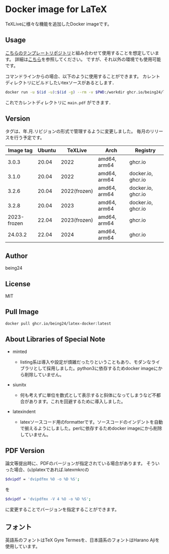 # Docker image for LaTeX
TeXLiveに様々な機能を追加したDocker imageです。

## Usage

[こちらのテンプレートリポジトリ](https://github.com/being24/latex-template-ja)と組み合わせて使用することを想定しています。
詳細は[こちら](https://zenn.dev/being/articles/how-to-use-my-latex)を参照してください。
ですが、それ以外の環境でも使用可能です。

コマンドラインからの場合、以下のように使用することができます。
カレントディレクトリにビルドしたいtexソースがあるとします．

```bash
docker run -u $(id -u):$(id -g) --rm -v $PWD:/workdir ghcr.io/being24/latex-docker latexmk main.tex
```

これでカレントディレクトリに `main.pdf` ができます．

## Version

タグは、年.月.リビジョンの形式で管理するように変更しました。
毎月のリリースを行う予定です。

| Image tag   | Ubuntu | TeXLive      | Arch         | Registry            |
| ---------   | ------ | -------      | -----------  | ------------------  |
| 3.0.3       | 20.04  | 2022         | amd64, arm64 | ghcr.io             |
| 3.1.0       | 20.04  | 2022         | amd64, arm64 | docker.io, ghcr.io  |
| 3.2.6       | 20.04  | 2022(frozen) | amd64, arm64 | docker.io, ghcr.io  |
| 3.2.8       | 20.04  | 2023         | amd64, arm64 | docker.io, ghcr.io  |
| 2023-frozen | 22.04  | 2023(frozen) | amd64, arm64 | ghcr.io             |
| 24.03.2     | 22.04  | 2024         | amd64, arm64 | ghcr.io             |

## Author

being24

## License

MIT

## Pull Image

```bash
docker pull ghcr.io/being24/latex-docker:latest
```

## About Libraries of Special Note

* minted
  * listing系は導入や設定が煩雑だったりということもあり、モダンなライブラリとして採用しました。python3に依存するためdocker imageにから削除していません。

* siunitx
  * 何も考えずに単位を数式として表示すると斜体になってしまうなど不都合があります。これを回避するために導入しました。

* latexindent
  * latexソースコード用のformatterです。ソースコードのインデントを自動で揃えるようにしました。perlに依存するためdocker imageにから削除していません。

## PDF Version

論文等提出時に、PDFのバージョンが指定されている場合があります。
そういった場合、(u)platexであれば.latexmkrcの

```bash
$dvipdf = 'dvipdfmx %O -o %D %S';
```

を

```bash
$dvipdf = 'dvipdfmx -V 4 %O -o %D %S';
```

に変更することでバージョンを指定することができます。

## フォント
英語系のフォントはTeX Gyre Termesを、日本語系のフォントはHarano Ajiを使用しています。
